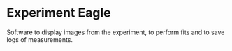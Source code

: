 # Experiment Eagle

Software to display images from the experiment, to perform fits and to save logs of measurements.